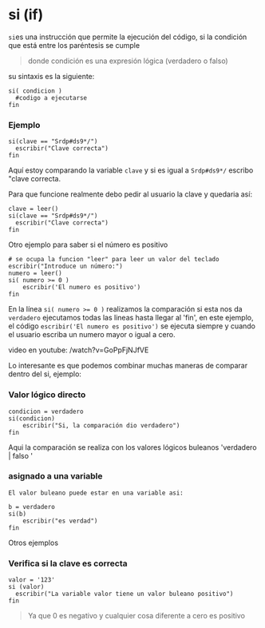 # si \(if\)

`si`es una instrucción que permite la ejecución del código, si la condición que está entre los paréntesis se cumple

> donde condición es una expresión lógica \(verdadero o falso\)

su sintaxis es la siguiente:

```
si( condicion )
  #codigo a ejecutarse
fin
```

### Ejemplo

```
si(clave == "Srdp#ds9*/")
  escribir("Clave correcta")
fin
```

Aquí estoy comparando la variable  `clave` y si es igual a `Srdp#ds9*/` escribo "clave correcta.

Para que funcione realmente debo pedir al usuario la clave y quedaria así:

```
clave = leer()
si(clave == "Srdp#ds9*/")
  escribir("Clave correcta")
fin
```

Otro ejemplo para saber si el número es positivo

```
# se ocupa la funcion "leer" para leer un valor del teclado
escribir("Introduce un número:")
numero = leer()
si( numero >= 0 )
    escribir('El numero es positivo')
fin
```

En la línea `si( numero >= 0 )` realizamos la comparación si esta nos da `verdadero` ejecutamos todas las lineas hasta llegar al 'fin', en este ejemplo, el código `escribir('El numero es positivo')` se ejecuta siempre y cuando el usuario escriba un numero mayor o igual a cero.

video en youtube: /watch?v=GoPpFjNJfVE

Lo interesante es que podemos combinar muchas maneras de comparar dentro del si, ejemplo:

### Valor lógico directo

```
condicion = verdadero
si(condicion)
    escribir("Si, la comparación dio verdadero")
fin
```

Aqui la comparación se realiza con los valores lógicos buleanos 'verdadero \| falso '

### asignado a una variable

```
El valor buleano puede estar en una variable asi: 

b = verdadero
si(b)
    escribir("es verdad")
fin
```

Otros ejemplos

### Verifica si la clave es correcta

```
valor = '123'
si (valor) 
  escribir("La variable valor tiene un valor buleano positivo")
fin
```

> Ya que 0 es negativo y cualquier cosa diferente a cero es positivo



